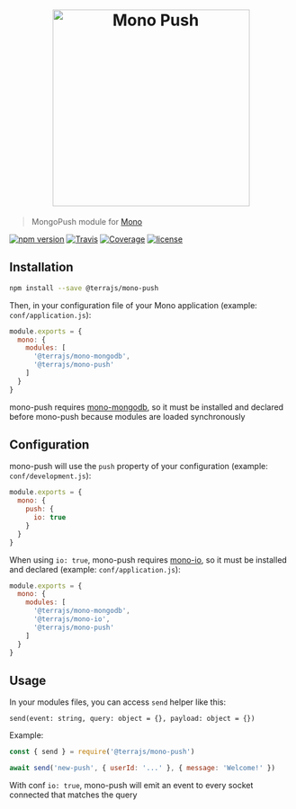 <h1 align="center"><img src="https://user-images.githubusercontent.com/904724/30934843-1ffda8d8-a3cf-11e7-9c01-dd043e31e89b.png" width="350" alt="Mono Push"/></h1>

> MongoPush module for [Mono](https://github.com/terrajs/mono)

[![npm version](https://img.shields.io/npm/v/@terrajs/mono-push.svg)](https://www.npmjs.com/package/@terrajs/mono-push)
[![Travis](https://img.shields.io/travis/terrajs/mono-push/master.svg)](https://travis-ci.org/terrajs/mono-push)
[![Coverage](https://img.shields.io/codecov/c/github/terrajs/mono-push/master.svg)](https://codecov.io/gh/terrajs/mono-push.js)
[![license](https://img.shields.io/github/license/terrajs/mono-push.svg)](https://github.com/terrajs/mono-push/blob/master/LICENSE)

## Installation

```bash
npm install --save @terrajs/mono-push
```

Then, in your configuration file of your Mono application (example: `conf/application.js`):

```js
module.exports = {
  mono: {
    modules: [
      '@terrajs/mono-mongodb',
      '@terrajs/mono-push'
    ]
  }
}
```

mono-push requires [mono-mongodb](https://github.com/terrajs/mono-mongodb), so it must be installed and declared before mono-push because modules are loaded synchronously

## Configuration

mono-push will use the `push` property of your configuration (example: `conf/development.js`):

```js
module.exports = {
  mono: {
    push: {
      io: true
    }
  }
}
```

When using `io: true`, mono-push requires [mono-io](https://github.com/terrajs/mono-io), so it must be installed and declared (example: `conf/application.js`):

```js
module.exports = {
  mono: {
    modules: [
      '@terrajs/mono-mongodb',
      '@terrajs/mono-io',
      '@terrajs/mono-push'
    ]
  }
}
```

## Usage

In your modules files, you can access `send` helper like this:

`send(event: string, query: object = {}, payload: object = {})`

Example:

```js
const { send } = require('@terrajs/mono-push')

await send('new-push', { userId: '...' }, { message: 'Welcome!' })
```

With conf `io: true`, mono-push will emit an event to every socket connected that matches the query
